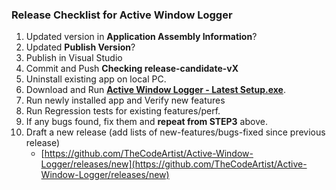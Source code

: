 ### Release Checklist for Active Window Logger ###

1. Updated version in **Application Assembly Information**?
2. Updated **Publish Version**?
3. Publish in Visual Studio
4. Commit and Push **Checking <release-xxxx> release-candidate-vX**
5. Uninstall existing app on local PC.
6. Download and Run [**Active Window Logger - Latest Setup.exe**](https://github.com/TheCodeArtist/Active-Window-Logger/blob/master/ActiveWindowLogger/publish/setup.exe?raw=true).
7. Run newly installed app and Verify new features
8. Run Regression tests for existing features/perf.
9. If any bugs found, fix them and **repeat from STEP3** above.
10. Draft a new release (add lists of new-features/bugs-fixed since previous release)
	* [https://github.com/TheCodeArtist/Active-Window-Logger/releases/new](https://github.com/TheCodeArtist/Active-Window-Logger/releases/new)
